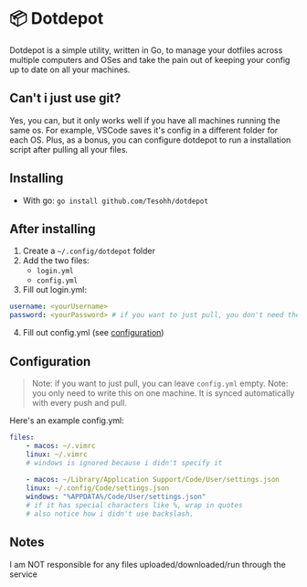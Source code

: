 # 📦 Dotdepot
Dotdepot is a simple utility, written in Go, to manage your dotfiles across multiple computers and OSes and take the pain out of keeping your config up to date on all your machines.

## Can't i just use git?
Yes, you can, but it only works well if you have all machines running the same os.
For example, VSCode saves it's config in a different folder for each OS.
Plus, as a bonus, you can configure dotdepot to run a installation script after pulling all your files.

## Installing
* With go: `go install github.com/Tesohh/dotdepot`

## After installing
1. Create a `~/.config/dotdepot` folder
2. Add the two files:
    * `login.yml`
    * `config.yml`
3. Fill out login.yml:
```yml
username: <yourUsername>
password: <yourPassword> # if you want to just pull, you don't need the password
```

4. Fill out config.yml (see [configuration](#configuration))

## Configuration
> Note: if you want to just pull, you can leave `config.yml` empty.
> Note: you only need to write this on one machine. It is synced automatically with every push and pull.

Here's an example config.yml:
```yml
files:
    - macos: ~/.vimrc
    linux: ~/.vimrc
    # windows is ignored because i didn't specify it
    
    - macos: ~/Library/Application Support/Code/User/settings.json
    linux: ~/.config/Code/settings.json
    windows: "%APPDATA%/Code/User/settings.json"
    # if it has special characters like %, wrap in quotes
    # also notice how i didn't use backslash. 
```

## Notes
I am NOT responsible for any files uploaded/downloaded/run through the service
